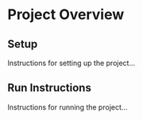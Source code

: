 # Project Overview

## Setup

Instructions for setting up the project...

## Run Instructions

Instructions for running the project...
